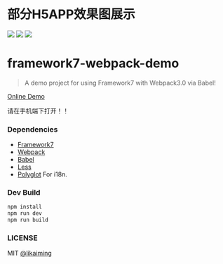 # 部分H5APP效果图展示

<img src="http://sdx.hefupb.com/dist/images/sdx_home2.gif">
<img src="http://sdx.hefupb.com/dist/images/sdx_fund.gif">
<img src="http://sdx.hefupb.com/dist/images/questionnaire.gif">

# framework7-webpack-demo

> A demo project for using Framework7 with Webpack3.0 via Babel!

[Online Demo](http://sdx.hefupb.com/dist/#!/page/main.html)

请在手机端下打开！！

### Dependencies

* [Framework7](http://framework7.io/)
* [Webpack](https://webpack.js.org/)
* [Babel](https://babeljs.io/)
* [Less](https://github.com/less/less.js)
* [Polyglot](https://github.com/airbnb/polyglot.js) For i18n.

### Dev Build

```bash
npm install
npm run dev
npm run build
```

### LICENSE

MIT [@likaiming](https://github.com/fxk01/)
